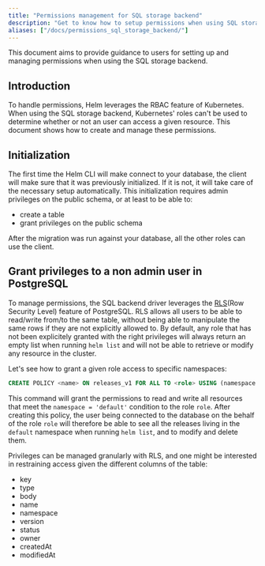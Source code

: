 ```yaml
---
title: "Permissions management for SQL storage backend"
description: "Get to know how to setup permissions when using SQL storage backend."
aliases: ["/docs/permissions_sql_storage_backend/"]
---
```


This document aims to provide guidance to users for setting up and managing
permissions when using the SQL storage backend.

## Introduction

To handle permissions, Helm leverages the RBAC feature of Kubernetes. When using
the SQL storage backend, Kubernetes' roles can't be used to determine whether or
not an user can access a given resource. This document shows how to create and
manage these permissions.

## Initialization

The first time the Helm CLI will make connect to your database, the client will
make sure that it was previously initialized. If it is not, it will take care of
the necessary setup automatically. This initialization requires admin privileges
on the public schema, or at least to be able to:

* create a table
* grant privileges on the public schema

After the migration was run against your database, all the other roles can use
the client.

## Grant privileges to a non admin user in PostgreSQL

To manage permissions, the SQL backend driver leverages the
[RLS](https://www.postgresql.org/docs/9.5/ddl-rowsecurity.html)(Row Security
Level) feature of PostgreSQL. RLS allows all users to be able to read/write
from/to the same table, without being able to manipulate the same rows if they
are not explicitly allowed to. By default, any role that has not been
explicitely granted with the right privileges will always return an empty list
when running `helm list` and will not be able to retrieve or modify any resource
in the cluster.

Let's see how to grant a given role access to specific namespaces:

```sql
CREATE POLICY <name> ON releases_v1 FOR ALL TO <role> USING (namespace = 'default');
```

This command will grant the permissions to read and write all resources that
meet the `namespace = 'default'` condition to the role `role`. After creating
this policy, the user being connected to the database on the behalf of the role
`role` will therefore be able to see all the releases living in the `default`
namespace when running `helm list`, and to modify and delete them.

Privileges can be managed granularly with RLS, and one might be interested in
restraining access given the different columns of the table:
* key
* type
* body
* name
* namespace
* version
* status
* owner
* createdAt
* modifiedAt
